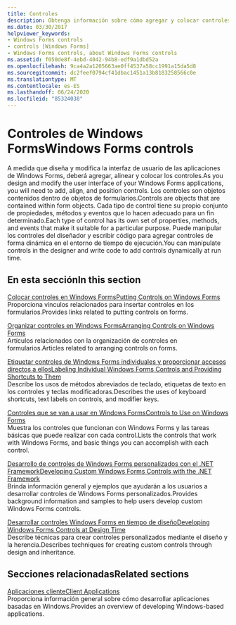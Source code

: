 ```yaml
---
title: Controles
description: Obtenga información sobre cómo agregar y colocar controles de Windows Forms. También puede manipular controles en el diseñador y escribir código para agregar controles de forma dinámica en tiempo de ejecución.
ms.date: 03/30/2017
helpviewer_keywords:
- Windows Forms controls
- controls [Windows Forms]
- Windows Forms controls, about Windows Forms controls
ms.assetid: f050de8f-4ebd-4042-94b8-edf9a1dbd52a
ms.openlocfilehash: 9ca4a2a1205663ae0ff4537a58cc1991a15da5d8
ms.sourcegitcommit: dc2feef0794cf41dbac1451a13b8183258566c0e
ms.translationtype: MT
ms.contentlocale: es-ES
ms.lasthandoff: 06/24/2020
ms.locfileid: "85324038"
---
```

# <a name="windows-forms-controls"></a><span data-ttu-id="24a99-104">Controles de Windows Forms</span><span class="sxs-lookup"><span data-stu-id="24a99-104">Windows Forms controls</span></span>

<span data-ttu-id="24a99-105">A medida que diseña y modifica la interfaz de usuario de las aplicaciones de Windows Forms, deberá agregar, alinear y colocar los controles.</span><span class="sxs-lookup"><span data-stu-id="24a99-105">As you design and modify the user interface of your Windows Forms applications, you will need to add, align, and position controls.</span></span> <span data-ttu-id="24a99-106">Los controles son objetos contenidos dentro de objetos de formularios.</span><span class="sxs-lookup"><span data-stu-id="24a99-106">Controls are objects that are contained within form objects.</span></span> <span data-ttu-id="24a99-107">Cada tipo de control tiene su propio conjunto de propiedades, métodos y eventos que lo hacen adecuado para un fin determinado.</span><span class="sxs-lookup"><span data-stu-id="24a99-107">Each type of control has its own set of properties, methods, and events that make it suitable for a particular purpose.</span></span> <span data-ttu-id="24a99-108">Puede manipular los controles del diseñador y escribir código para agregar controles de forma dinámica en el entorno de tiempo de ejecución.</span><span class="sxs-lookup"><span data-stu-id="24a99-108">You can manipulate controls in the designer and write code to add controls dynamically at run time.</span></span>

## <a name="in-this-section"></a><span data-ttu-id="24a99-109">En esta sección</span><span class="sxs-lookup"><span data-stu-id="24a99-109">In this section</span></span>

<span data-ttu-id="24a99-110">[Colocar controles en Windows Forms](putting-controls-on-windows-forms.md)</span><span class="sxs-lookup"><span data-stu-id="24a99-110">[Putting Controls on Windows Forms](putting-controls-on-windows-forms.md)</span></span>\
<span data-ttu-id="24a99-111">Proporciona vínculos relacionados para insertar controles en los formularios.</span><span class="sxs-lookup"><span data-stu-id="24a99-111">Provides links related to putting controls on forms.</span></span>

<span data-ttu-id="24a99-112">[Organizar controles en Windows Forms](how-to-align-multiple-controls-on-windows-forms.md)</span><span class="sxs-lookup"><span data-stu-id="24a99-112">[Arranging Controls on Windows Forms](how-to-align-multiple-controls-on-windows-forms.md)</span></span>\
<span data-ttu-id="24a99-113">Artículos relacionados con la organización de controles en formularios.</span><span class="sxs-lookup"><span data-stu-id="24a99-113">Articles related to arranging controls on forms.</span></span>

<span data-ttu-id="24a99-114">[Etiquetar controles de Windows Forms individuales y proporcionar accesos directos a ellos](labeling-individual-windows-forms-controls-and-providing-shortcuts-to-them.md)</span><span class="sxs-lookup"><span data-stu-id="24a99-114">[Labeling Individual Windows Forms Controls and Providing Shortcuts to Them](labeling-individual-windows-forms-controls-and-providing-shortcuts-to-them.md)</span></span>\
<span data-ttu-id="24a99-115">Describe los usos de métodos abreviados de teclado, etiquetas de texto en los controles y teclas modificadoras.</span><span class="sxs-lookup"><span data-stu-id="24a99-115">Describes the uses of keyboard shortcuts, text labels on controls, and modifier keys.</span></span>

<span data-ttu-id="24a99-116">[Controles que se van a usar en Windows Forms](controls-to-use-on-windows-forms.md)</span><span class="sxs-lookup"><span data-stu-id="24a99-116">[Controls to Use on Windows Forms](controls-to-use-on-windows-forms.md)</span></span>\
<span data-ttu-id="24a99-117">Muestra los controles que funcionan con Windows Forms y las tareas básicas que puede realizar con cada control.</span><span class="sxs-lookup"><span data-stu-id="24a99-117">Lists the controls that work with Windows Forms, and basic things you can accomplish with each control.</span></span>

<span data-ttu-id="24a99-118">[Desarrollo de controles de Windows Forms personalizados con el .NET Framework](developing-custom-windows-forms-controls.md)</span><span class="sxs-lookup"><span data-stu-id="24a99-118">[Developing Custom Windows Forms Controls with the .NET Framework](developing-custom-windows-forms-controls.md)</span></span>\
<span data-ttu-id="24a99-119">Brinda información general y ejemplos que ayudarán a los usuarios a desarrollar controles de Windows Forms personalizados.</span><span class="sxs-lookup"><span data-stu-id="24a99-119">Provides background information and samples to help users develop custom Windows Forms controls.</span></span>

<span data-ttu-id="24a99-120">[Desarrollar controles Windows Forms en tiempo de diseño](developing-windows-forms-controls-at-design-time.md)</span><span class="sxs-lookup"><span data-stu-id="24a99-120">[Developing Windows Forms Controls at Design Time](developing-windows-forms-controls-at-design-time.md)</span></span>\
<span data-ttu-id="24a99-121">Describe técnicas para crear controles personalizados mediante el diseño y la herencia.</span><span class="sxs-lookup"><span data-stu-id="24a99-121">Describes techniques for creating custom controls through design and inheritance.</span></span>

## <a name="related-sections"></a><span data-ttu-id="24a99-122">Secciones relacionadas</span><span class="sxs-lookup"><span data-stu-id="24a99-122">Related sections</span></span>

<span data-ttu-id="24a99-123">[Aplicaciones cliente](../../develop-client-apps.md)</span><span class="sxs-lookup"><span data-stu-id="24a99-123">[Client Applications](../../develop-client-apps.md)</span></span>\
<span data-ttu-id="24a99-124">Proporciona información general sobre cómo desarrollar aplicaciones basadas en Windows.</span><span class="sxs-lookup"><span data-stu-id="24a99-124">Provides an overview of developing Windows-based applications.</span></span>
